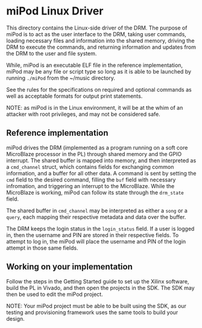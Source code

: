 # miPod Linux Driver

This directory contains the Linux-side driver of the DRM. The purpose of miPod
is to act as the user interface to the DRM, taking user commands, loading
necessary files and information into the shared memory, driving the DRM to
execute the commands, and returning information and updates from the DRM to the
user and file system.

While, miPod is an executable ELF file in the reference implementation, miPod
may be any file or script type so long as it is able to be launched by running
`./miPod` from the ~/music directory.

See the rules for the specifications on required and optional commands as well
as acceptable formats for output print statements.

NOTE: as miPod is in the Linux environment, it will be at the whim of an
attacker with root privileges, and may not be considered safe.


## Reference implementation
miPod drives the DRM (implemented as a program running on a soft core
MicroBlaze processor in the PL) through shared memory and the GPIO
interrupt. The shared buffer is mapped into memory, and then interpreted as a
`cmd_channel` struct, which contains fields for exchanging common information,
and a buffer for all other data. A command is sent by setting the `cmd` field
to the desired command, filling the `buf` field with necessary infromation, and
triggering an interrupt to the MicroBlaze. While the MicroBlaze is working,
miPod can follow its state through the `drm_state` field.

The shared buffer in `cmd_channel` may be interpreted as either a `song` or a
`query`, each mapping their respective metadata and data over the buffer.

The DRM keeps the login status in the `login_status` field. If a user is logged
in, then the username and PIN are stored in their respective fields. To attempt
to log in, the miPod will place the username and PIN of the login attempt in
those same fields.

## Working on your implementation
Follow the steps in the Getting Started guide to set up the Xilinx software,
build the PL in Vivado, and then open the projects in the SDK. The SDK may then
be used to edit the miPod project.

NOTE: Your miPod project must be able to be built using the SDK, as our testing
and provisioning framework uses the same tools to build your design.

